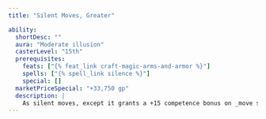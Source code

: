 ```yaml
---
title: "Silent Moves, Greater"

ability:
  shortDesc: ""
  aura: "Moderate illusion"
  casterLevel: "15th"
  prerequisites:
    feats: ["{% feat_link craft-magic-arms-and-armor %}"]
    spells: ["{% spell_link silence %}"]
    special: []
  marketPriceSpecial: "+33,750 gp"
  description: |
    As silent moves, except it grants a +15 competence bonus on _move silently_ checks.
---
```


